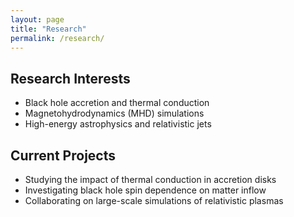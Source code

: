 ```yaml
---
layout: page
title: "Research"
permalink: /research/
---
```


## Research Interests
- Black hole accretion and thermal conduction
- Magnetohydrodynamics (MHD) simulations
- High-energy astrophysics and relativistic jets

## Current Projects
- Studying the impact of thermal conduction in accretion disks
- Investigating black hole spin dependence on matter inflow
- Collaborating on large-scale simulations of relativistic plasmas
